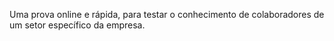 Uma prova online e rápida, para testar o conhecimento de colaboradores de um setor específico da empresa.

